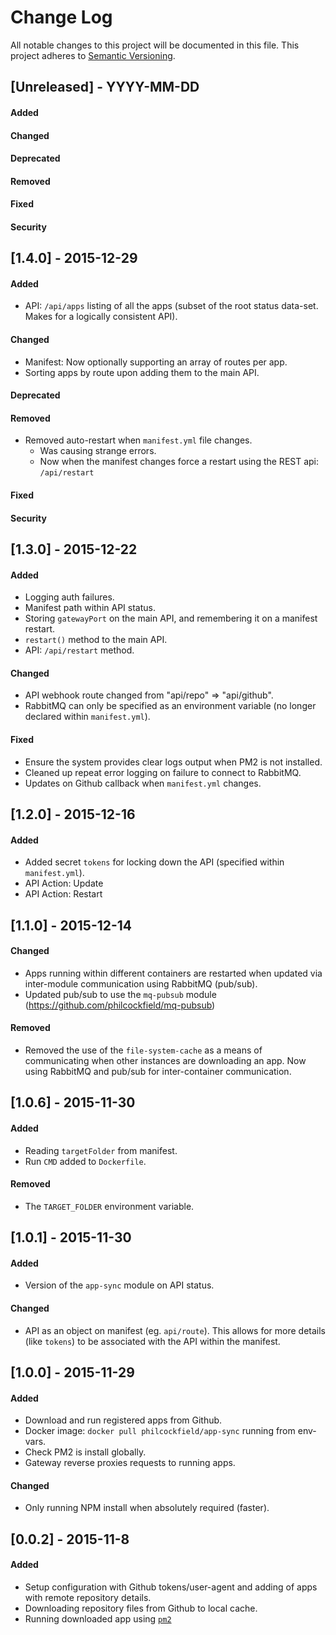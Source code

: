 # Change Log
All notable changes to this project will be documented in this file.
This project adheres to [Semantic Versioning](http://semver.org/).



## [Unreleased] - YYYY-MM-DD
#### Added
#### Changed
#### Deprecated
#### Removed
#### Fixed
#### Security




## [1.4.0] - 2015-12-29
#### Added
- API: `/api/apps` listing of all the apps (subset of the root status data-set.  
  Makes for a logically consistent API).
#### Changed
- Manifest: Now optionally supporting an array of routes per app.
- Sorting apps by route upon adding them to the main API.
#### Deprecated
#### Removed
- Removed auto-restart when `manifest.yml` file changes.
    - Was causing strange errors.
    - Now when the manifest changes force a restart using the REST api: `/api/restart`
#### Fixed
#### Security




## [1.3.0] - 2015-12-22
#### Added
- Logging auth failures.
- Manifest path within API status.
- Storing `gatewayPort` on the main API, and remembering it on a manifest restart.
- `restart()` method to the main API.
- API: `/api/restart` method.
#### Changed
- API webhook route changed from "api/repo" => "api/github".
- RabbitMQ can only be specified as an environment variable (no longer declared within `manifest.yml`).
#### Fixed
- Ensure the system provides clear logs output when PM2 is not installed.
- Cleaned up repeat error logging on failure to connect to RabbitMQ.
- Updates on Github callback when `manifest.yml` changes.




## [1.2.0] - 2015-12-16
#### Added
- Added secret `tokens` for locking down the API (specified within `manifest.yml`).
- API Action: Update
- API Action: Restart




## [1.1.0] - 2015-12-14
#### Changed
- Apps running within different containers are restarted when updated via inter-module communication using RabbitMQ (pub/sub).
- Updated pub/sub to use the `mq-pubsub` module (https://github.com/philcockfield/mq-pubsub)
#### Removed
- Removed the use of the `file-system-cache` as a means of communicating when other instances are downloading an app.  Now using RabbitMQ and pub/sub for inter-container communication.




## [1.0.6] - 2015-11-30
#### Added
- Reading `targetFolder` from manifest.
- Run `CMD` added to `Dockerfile`.
#### Removed
- The `TARGET_FOLDER` environment variable.




## [1.0.1] - 2015-11-30
#### Added
- Version of the `app-sync` module on API status.
#### Changed
- API as an object on manifest (eg. `api/route`).
  This allows for more details (like `tokens`) to be associated with the API within the manifest.




## [1.0.0] - 2015-11-29
#### Added
- Download and run registered apps from Github.
- Docker image: `docker pull philcockfield/app-sync` running from env-vars.
- Check PM2 is install globally.
- Gateway reverse proxies requests to running apps.

#### Changed
- Only running NPM install when absolutely required (faster).




## [0.0.2] - 2015-11-8
#### Added
- Setup configuration with Github tokens/user-agent and adding of apps with remote repository details.
- Downloading repository files from Github to local cache.
- Running downloaded app using [`pm2`](http://pm2.keymetrics.io/)
